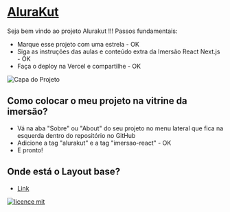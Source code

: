 # [AluraKut](https://alurakut-mamsoares.vercel.app)


Seja bem vindo ao projeto Alurakut !!! Passos fundamentais:
- Marque esse projeto com uma estrela - OK
- Siga as instruções das aulas e conteúdo extra da Imersão React Next.js - OK
- Faça o deploy na Vercel e compartilhe - OK

![Capa do Projeto](https://gerador-de-imagens-omariosouto-alura-challenges.vercel.app/api/image-generator?url=https://alurakut-mamsoares.vercel.app)

## Como colocar o meu projeto na vitrine da imersão?
- Vá na aba "Sobre" ou "About" do seu projeto no menu lateral que fica na esquerda dentro do repositório no GitHub
- Adicione a tag "alurakut" e a tag "imersao-react" - OK
- E pronto!

## Onde está o Layout base?
- [Link](https://www.figma.com/file/xHF0n0qxiE2rqjqAILiBUB/Alurakut?node-id=58%3A0)

[![licence mit](https://img.shields.io/badge/licence-MIT-blue.svg?style=flat-square)](https://github.com/alura-challenges/alurakut-base/blob/master/LICENSE)
